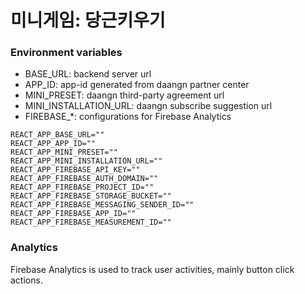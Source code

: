 # 미니게임: 당근키우기


### Environment variables
- BASE_URL: backend server url
- APP_ID: app-id generated from daangn partner center
- MINI_PRESET: daangn third-party agreement url
- MINI_INSTALLATION_URL: daangn subscribe suggestion url
- FIREBASE_*: configurations for Firebase Analytics
```
REACT_APP_BASE_URL=""
REACT_APP_APP_ID=""
REACT_APP_MINI_PRESET=""
REACT_APP_MINI_INSTALLATION_URL=""
REACT_APP_FIREBASE_API_KEY=""
REACT_APP_FIREBASE_AUTH_DOMAIN=""
REACT_APP_FIREBASE_PROJECT_ID=""
REACT_APP_FIREBASE_STORAGE_BUCKET=""
REACT_APP_FIREBASE_MESSAGING_SENDER_ID=""
REACT_APP_FIREBASE_APP_ID=""
REACT_APP_FIREBASE_MEASUREMENT_ID=""
```


### Analytics
Firebase Analytics is used to track user activities, mainly button click actions.
